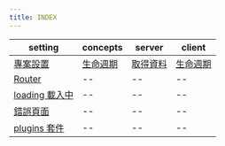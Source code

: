 ```yaml
---
title: INDEX
---
```


| setting                        | concepts                   | server                 | client       |
| ------------------------------ | -------------------------- | ---------------------- | ------------ |
| [專案設置](./setting.md)       | [生命週期](./lifecycle.md) | [取得資料](./async.md) | [生命週期]() |
| [Router](./router.md)          | --                         | --                     | --           |
| [loading 載入中](./loading.md) | --                         | --                     | --           |
| [錯誤頁面](./error.md)         | --                         | --                     | --           |
| [plugins 套件](./plugins.md)   | --                         | --                     | --           |
